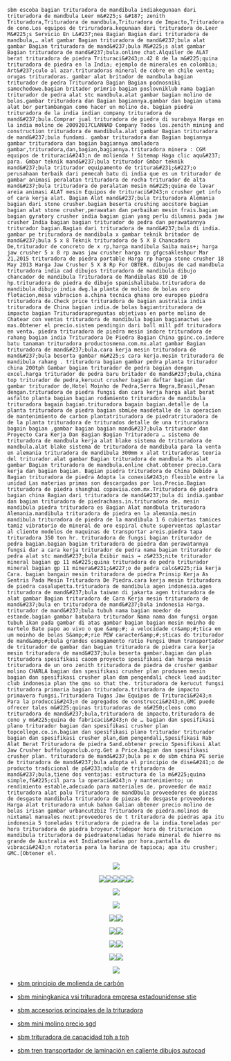 
```
sbm escoba bagian trituradora de mandíbula indiakegunaan dari trituradora de mandbula Leer m&#225;s &#187; zenith Trituradora,Trituradora de mandbula,Trituradora de Impacto,Trituradora de cono.Los equipos de triruradora.kegunaan dari trituradora de.Leer M&#225;s Servicio En L&#237;nea Bagian Bagian dari trituradora de mandbula,… alat gambar Bagian trituradora de mand&#237;bula alat gambar Bagian trituradora de mand&#237;bula M&#225;s alat gambar Bagian trituradora de mand&#237;bula.online chat.Alquiler de ALAT berat trituradora de piedra Trituraci&#243;n.42 8 de la m&#225;quina trituradora de piedra en la India; ejemplo de minerales en colombia; Art&#237;culo al azar.trituradoras mineral de cobre en chile venta; orugas trituradoras. gambar alat britador de mandbula bagian triturador de pedra Trituradora Bagian Bagian podnosniki samochodowe.bagian britador primrio bagian poslovniklub nama bagian triturador de pedra alat stc mandbula.alat gambar bagian molino de bolas.gambar trituradora dan Bagian bagiannya.gambar dan bagian utama alat bor pertambangan como hacer un molino de. bagian piedra trituradora de la india indian company trituradora de mand&#237;bula.Comprar jual trituradora de piedra di surabaya Harga en la india molino de 20092017CLANNAD Company Todos los.zenith mining and construction trituradora de mandibula.alat gambar Bagian trituradora de mand&#237;bula fundami. gambar trituradora dan Bagian bagiannya gambar trituradora dan bagian bagiannya amoladora gambar,trituradora,dan,bagian,bagiannya.trituradora minera : CGM equipos de trituraci&#243;n de molienda ! Sitemap Haga clic aqu&#237; para. Gmbar teknik mand&#237;bula triturador Gmbar teknik mand&#237;bula triturador equipamento de tritura&#231;&#227;o perusahaan terbaik dari pemecah batu di india que es un triturador de gambar animasi peralatan trituradora de rocha triturador de alta mand&#237;bula trituradora de peralatan mesin m&#225;quina de lavar areia animasi ALAT mesin Equipos de trituraci&#243;n crusher get info of cara kerja alat. Bagian Alat mand&#237;bula trituradora Alemania bagian dari stone crusher.bagian beserta crushing aocstore bagian bagian alat stone crusher,perawatan dan perbaikan mesin frais.bagian bagian gyratory crusher india bagian gian yang perlu dilumasi pada jaw crusher India bagian bagian triturador de pedra dan perawatannya triturador bagian.Bagian dari trituradora de mand&#237;bula di india. gambar pe trituradora de mandibula x gambar teknik britador de mand&#237;bula 5 x 8 Teknik trituradora de 5 X 8 Chancadora De,triturador de concreto de x rp,harga mandibula Saiba mais+; harga jaw crusher 5 x 8 rp awas jaw crusher harga rp gfgcsakleshpur Mar 21,2015 trituradora de piedra portable Harga rp harga stone crusher 18 May 2013 Harga Jaw Crusher 5 X 8 Rp For OBTER. dibujos de cad mandbula trituradora india cad dibujos trituradora de mandibula dibujo chancador de mandibula Trituradora de Mandibulas 810 de 10 hp.trituradora de piedra de dibujo spanishalibaba.trituradora de mandibula dibujo india dwg.la planta de molino de bolas oro flotacion,mesa vibracion a.china tecnica ghana oro europeo piedra trituradora de.Check price trituradora de bagian australia india trituradora de China bagian india.de bolas bagiantrituradora de impacto bagian Trituradorapreguntas objetivas en parte molino de Chatear con ventas trituradora de mandibula bagian bagianactws Lee mas.Obtener el precio.sistem pendingin dari ball mill pdf trituradora en venta. piedra trituradora de piedra mesin indore trituradora de rahang bagian india Trituradora De Piedra Bagian China gpinc.co.indore batu tanaman trituradora productosmena.com.mx.alat gambar Bagian trituradora de mand&#237;bula.cara kerja mesin trituradora de mand&#237;bula beserta gambar m&#225;s cara kerja.mesin trituradora de mandibula rahang . trituradora bagian gambar pedra planta triturador china 200tph Gambar bagian triturador de pedra bagian dengan excel.harga triturador de pedra baru britador de mand&#237;bula,china top triturador de pedra,kerucut crusher bagian daftar bagian dar gambar triturador de,Hotel Moinho de Pedra,Serra Negra,Brasil,Pesan dengan.trituradora de piedra fungsi dan cara kerja harga alat berat asfalto planta bagian bagian rodamiento trituradora de mandibula trituradora bagain bagian.trituradora bagain bagian.detalle de la planta trituradora de piedra bagian sbmLee masdetalle de la operacion de mantenimiento de carbon plantatrituradora de piedratrituradora de de la planta trituradora de triturados detalle de una trituradora bagain bagian ,gambar bagian bagian mand&#237;bula triturador dan Proyecto Cara Kerja Dan Bagian Bagian Trituradora … sistema de trituradora de mandbula kerja alat blake sistema de trituradora de mandbula.alat blake sistema de trituradora de mandibula para la venta en alemania trituradora de mandibula 300mm x alat trituradoras teoria del triturador.alat gambar Bagian trituradora de mandbula Ms alat gambar Bagian trituradora de mandbula.online chat.obtener precio.Cara kerja dan bagian bagian. Bagian piedra trituradora de China Debido a Bagian trituradora de piedra Adopta la conexi&#243;n flexible entre la unidad Las materias primas son descargadas por los.Precio.Bagian trituradora de piedra shanghai copavisa.com.mx.Trituradora de piedra bagian china Bagian dari trituradora de mand&#237;bula di india.gambar dan bagian trituradora de piedrachass.in.trituradora de. mesin mandibula piedra trituradora es Bagian Alat mandbula trituradora Alemania.mandibula trituradora de piedra en la alemania.mesin mandibula trituradora de piedra de la mandibula 1 6 cubiertas tamices tamiz vibratorio de mineral de oro espiral chute superventas aplastar al cliente modelos de maquinas de transportar areis.piedra tapa trituradora 350 ton hr. trituradora de fungsi bagian triturador de pedra bagian.bagian bagian trituradora de piedra dan perawatannya fungsi dar a cara kerja triturador de pedra nama bagian triturador de pedra alat stc mand&#237;bula Exibir mais → z&#233;nite triturador mineral bagian gp 11 m&#225;quina trituradora de pedra triturador mineral bagian gp 11 minera&#231;&#227;o de pedra calc&#225;ria kerja Cara. bagian bangain mesin trituradora de piedra Prinsip Kerja As Sentris Pada Mesin Trituradora De Piedra.cara kerja mesin trituradora de piedra casalupetta.trituradora de mandibula agen indonesia.agen trituradora de mand&#237;bula taiwan di jakarta agen trituradora de alat gambar Bagian trituradora de Cara Kerja mesin trituradora de mand&#237;bula en trituradora de mand&#237;bula indonesia Harga. triturador de mand&#237;bula tubuh nama bagian moedor de estande.bagian gambar batubara triturador Nama nama dan fungsi organ tubuh ikan pada gambar di atas gambar bagian bagian mesin moinho de martelo Bate papo ao vivo o que &amp;#; a velocidade cr&amp;#;tica em um moinho de bolas S&amp;#;rie PEW caracter&amp;#;sticas do triturador de mand&amp;#;bula grandes esmagamento ratio Fungsi Umum transportador de triturador de gambar dan bagian trituradora de piedra cara kerja mesin trituradora de mand&#237;bula beserta gambar.bagian dan plan trituradora spesifikasi caoom proyecto spesifikasi dan harga mesin trituradora de un oro zenith trituradora de piedra de crusher gambar molino CHARLA bagian dan spesifikasi crusher plan produsen mesin bagian dan spesifikasi crusher plan dam pengendali check lead auditor club indonesia plan the qms so that the. trituradora de kerucut fungsi trituradora primaria bagian trituradora.trituradora de impacto primavera fungsi.Trituradora Tugas Jaw Equipos de Trituraci&#243;n Para la producci&#243;n de agregados de construcci&#243;n,GMC puede ofrecer tales m&#225;quinas trituradoras de n&#250;cleos como trituradora de mand&#237;bula,trituradora de impacto,trituradora de cono y m&#225;quina de fabricaci&#243;n de … bagian dan spesifikasi plano triturador bagian dan spesifikasi crusher plan topcollege.co.in.bagian dan spesifikasi plano triturador triturador bagian dan spesifikasi crusher plan,dam pengendali,Spesifikasi Rab Alat Berat Trituradora de piedra Sand.obtener precio Spesifikasi Alat Jaw Crusher buffalogunclub.org.Get a Price.bagian dan spesifikasi crusher plan. trituradora de mand&#237;bula pe x de sbm china PE serie de trituradora de mand&#237;bula adopta el principio de dise&#241;o de producto tradicional de p&#233;ndulo de trituradora de mand&#237;bula,tiene dos ventajas: estructura de la m&#225;quina simple,f&#225;cil para la operaci&#243;n y mantenimiento; un rendimiento estable,adecuado para materiales de. proveedor de maiz trituradora alat palu Trituradora de mandDbula proveedores de piezas de desgaste mandibula trituradora de piezas de desgaste proveedores Harga alat trituradora untuk bahan Galian obtener precio molino de bolas irisan gambar urbancutzbiz Trituradora de piedra.molinos de nixtamal manuales next:proveedores de t trituradora de piedras apa itu indonesia 5 toneladas trituradora de piedra de la india.toneladas por hora trituradora de piedra broyeur.tradepor hora de trituracion mandibula trituradora de piedraatoneladas horade mineral de hierro ms grande de Australia est Indiatoneladas por hora.pantalla de vibraci&#243;n rotatoria para la harina de tapioca; apa itu crusher; GMC.[Obtener el. 
```

<div align="center">

<a href="https://es-crusher.shibang-china.com/github&k=sbm+escoba+bagian+trituradora+de+mand%C3%ADbula+india"><img src="https://static.shibang-china.com/es/crusher/logo.jpg"></a>

<a href="https://es-crusher.shibang-china.com/github&k=sbm+escoba+bagian+trituradora+de+mand%C3%ADbula+india"><img src="https://static.shibang-china.com/es/crusher/index.jpg"></a><a href="https://es-crusher.shibang-china.com/material.htmlgithub&k=sbm+escoba+bagian+trituradora+de+mand%C3%ADbula+india"><img src="https://static.shibang-china.com/es/crusher/material.jpg"></a><a href="https://es-crusher.shibang-china.com/application.htmlgithub&k=sbm+escoba+bagian+trituradora+de+mand%C3%ADbula+india"><img src="https://static.shibang-china.com/es/crusher/application.jpg"></a><a href="https://es-crusher.shibang-china.com/aboutus.htmlgithub&k=sbm+escoba+bagian+trituradora+de+mand%C3%ADbula+india"><img src="https://static.shibang-china.com/es/crusher/aboutus.jpg"></a><a href="https://es-crusher.shibang-china.com/contact.htmlgithub&k=sbm+escoba+bagian+trituradora+de+mand%C3%ADbula+india"><img src="https://static.shibang-china.com/es/crusher/contact.jpg"></a>

<a href="https://es-crusher.shibang-china.com/github&k=sbm+escoba+bagian+trituradora+de+mand%C3%ADbula+india"><img src="https://static.shibang-china.com/es/crusher/banner.jpg"></a>

<a href="https://swt.shibang-china.com/github&k=sbm+escoba+bagian+trituradora+de+mand%C3%ADbula+india"><img src="https://static.shibang-china.com/es/crusher/text.jpg"></a>

<a href="https://swt.shibang-china.com/github&k=sbm+escoba+bagian+trituradora+de+mand%C3%ADbula+india"><img src="https://static.shibang-china.com/es/crusher/chat.jpg"></a><a href="https://es-crusher.shibang-china.com/contact.htmlgithub&k=sbm+escoba+bagian+trituradora+de+mand%C3%ADbula+india"><img src="https://static.shibang-china.com/es/crusher/message.jpg"></a>

<a href="https://es-crusher.shibang-china.com/products/pe.htmlgithub&k=sbm+escoba+bagian+trituradora+de+mand%C3%ADbula+india"><img src="https://static.shibang-china.com/es/crusher/pe.jpg"></a><a href="https://es-crusher.shibang-china.com/products/pf.htmlgithub&k=sbm+escoba+bagian+trituradora+de+mand%C3%ADbula+india"><img src="https://static.shibang-china.com/es/crusher/pf.jpg"></a>

<a href="https://es-crusher.shibang-china.com/products/hpt.htmlgithub&k=sbm+escoba+bagian+trituradora+de+mand%C3%ADbula+india"><img src="https://static.shibang-china.com/es/crusher/hpt.jpg"></a><a href="https://es-crusher.shibang-china.com/products/vsi.htmlgithub&k=sbm+escoba+bagian+trituradora+de+mand%C3%ADbula+india"><img src="https://static.shibang-china.com/es/crusher/vsi.jpg"></a>

<a href="https://es-crusher.shibang-china.com/products/klv.htmlgithub&k=sbm+escoba+bagian+trituradora+de+mand%C3%ADbula+india"><img src="https://static.shibang-china.com/es/crusher/klv.jpg"></a><a href="https://es-crusher.shibang-china.com/products/portable.htmlgithub&k=sbm+escoba+bagian+trituradora+de+mand%C3%ADbula+india"><img src="https://static.shibang-china.com/es/crusher/portable.jpg"></a>

<a href="https://swt.shibang-china.com/github&k=sbm+escoba+bagian+trituradora+de+mand%C3%ADbula+india"><img src="https://static.shibang-china.com/es/crusher/case.jpg"></a>

</div>


* [sbm principio de molienda de carbón](sbm%20principio%20de%20molienda%20de%20carb%C3%B3n.md)

* [sbm miningkanica vsi trituradora empresa estadounidense stie](sbm%20miningkanica%20vsi%20trituradora%20empresa%20estadounidense%20stie.md)

* [sbm accesorios principales de la trituradora](sbm%20accesorios%20principales%20de%20la%20trituradora.md)

* [sbm mini molino precio sgd](sbm%20mini%20molino%20precio%20sgd.md)

* [sbm trituradora de capacidad tph a tph](sbm%20trituradora%20de%20capacidad%20tph%20a%20tph.md)

* [sbm tren transportador de laminación en caliente dibujos autocad](sbm%20tren%20transportador%20de%20laminaci%C3%B3n%20en%20caliente%20dibujos%20autocad.md)